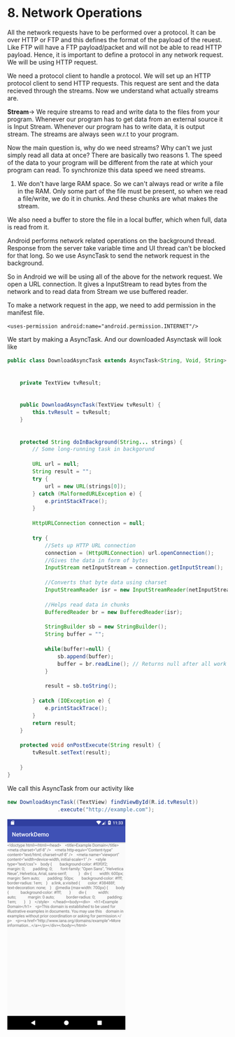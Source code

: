 # 8. Network Operations

All the network requests have to be performed over a protocol. It can be over HTTP or FTP and this defines the format of the payload of the reuest. Like FTP will have a FTP payload/packet and will not be able to read HTTP payload. Hence, it is important to define a protocol in any network request. We will be using HTTP request.

We need a protocol client to handle a protocol. We will set up an HTTP protocol client to send HTTP requests. This request are sent and the data recieved through the streams. Now we understand what actually streams are.

**Stream**-&gt; We require streams to read and write data to the files from your program. Whenever our program has to get data from an external source it is Input Stream. Whenever our program has to write data, it is output stream. The streams are always seen w.r.t to your program.

Now the main question is, why do we need streams? Why can't we just simply read all data at once? There are basically two reasons 1. The speed of the data to your program will be different from the rate at which your program can read. To synchronize this data speed we need streams.

1. We don't have large RAM space. So we can't always read or write a file in the RAM. Only some part of the file must be present, so when we read a file/write, we do it in chunks. And these chunks are what makes the stream.

We also need a buffer to store the file in a local buffer, which when full, data is read from it.

Android performs network related operations on the background thread. Response from the server take variable time and UI thread can't be blocked for that long. So we use AsyncTask to send the network request in the background.

So in Android we will be using all of the above for the network request. We open a URL connection. It gives a InputStream to read bytes from the network and to read data from Stream we use buffered reader.

To make a network request in the app, we need to add permission in the manifest file.

```markup
<uses-permission android:name="android.permission.INTERNET"/>
```

We start by making a AsyncTask. And our downloaded Asynctask will look like

```java
public class DownloadAsyncTask extends AsyncTask<String, Void, String> {


    private TextView tvResult;


    public DownloadAsyncTask(TextView tvResult) {
        this.tvResult = tvResult;
    }


    protected String doInBackground(String... strings) {
        // Some long-running task in backgorund

        URL url = null;
        String result = "";
        try {
            url = new URL(strings[0]);
        } catch (MalformedURLException e) {
            e.printStackTrace();
        }

        HttpURLConnection connection = null;

        try {
            //Sets up HTTP URL connection
            connection = (HttpURLConnection) url.openConnection();
            //Gives the data in form of bytes
            InputStream netInputStream = connection.getInputStream();

            //Converts that byte data using charset
            InputStreamReader isr = new InputStreamReader(netInputStream);

            //Helps read data in chunks
            BufferedReader br = new BufferedReader(isr);

            StringBuilder sb = new StringBuilder();
            String buffer = "";

            while(buffer!=null) {
                sb.append(buffer);
                buffer = br.readLine(); // Returns null after all work
            }

            result = sb.toString();

        } catch (IOException e) {
            e.printStackTrace();
        }
        return result;
    }

    protected void onPostExecute(String result) {
        tvResult.setText(result);

    }
}
```

We call this AsyncTask from our activity like

```java
new DownloadAsyncTask((TextView) findViewById(R.id.tvResult))
                .execute("http://example.com");
```

![](.gitbook/assets/asyndownload.png)


